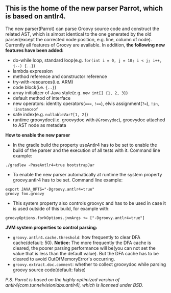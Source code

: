 ## This is the home of the new parser Parrot, which is based on antlr4.

The new parser(Parrot) can parse Groovy source code and construct the related AST, which is almost identical to the one generated by the old parser(except the corrected node position, e.g. line, column of node). Currently all features of Groovy are available. In addition, **the following new features have been added:**

* do-while loop, standard loop(e.g. `for(int i = 0, j = 10; i < j; i++, j--) {..}`)
* lambda expression
* method reference and constructor reference
* try-with-resources(i.e. ARM)
* code block(i.e. `{..}`)
* array initializer of Java style(e.g. `new int[] {1, 2, 3}`)
* default method of interface
* new operators: identity operators(`===`, `!==`), elvis assignment(`?=`), `!in`, `!instanceof`
* safe index(e.g. `nullableVar?[1, 2]`)
* runtime groovydoc(i.e. groovydoc with `@Groovydoc`), groovydoc attached to AST node as metadata

**How to enable the new parser**
* In the gradle build the property useAntlr4 has to be set to enable the build of the parser and the execution of all tests with it. Command line example:
```
./gradlew -PuseAntlr4=true bootstrapJar
```
* To enable the new parser automatically at runtime the system property groovy.antlr4 has to be set. Command line example:
```
export JAVA_OPTS="-Dgroovy.antlr4=true"
groovy foo.groovy
```
* This system property also controls groovyc and has to be used in case it is used outside of this build, for example with:
```
groovyOptions.forkOptions.jvmArgs += ["-Dgroovy.antlr4=true"]
```

**JVM system properties to control parsing:**
* `groovy.antlr4.cache.threshold`: how frequently to clear DFA cache(default: 50). **Notice:** The more frequently the DFA cache is cleared, the poorer parsing performance will be(you can not set the value that is less than the default value). But the DFA cache has to be cleared to avoid OutOfMemoryError's occurring. 
* `groovy.extract.doc.comment`: whether to collect groovydoc while parsing groovy source code(default: false)

*P.S. Parrot is based on the highly optimized version of antlr4(com.tunnelvisionlabs:antlr4), which is licensed under BSD.*
 